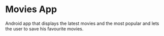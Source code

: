 # Movies App

Android app that displays the latest movies and the most popular and lets the user to save his favourite movies.
